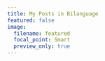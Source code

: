 ```yaml
---
title: My Posts in Bilanguage
featured: false
image:
  filename: featured
  focal_point: Smart
  preview_only: true
---
```


